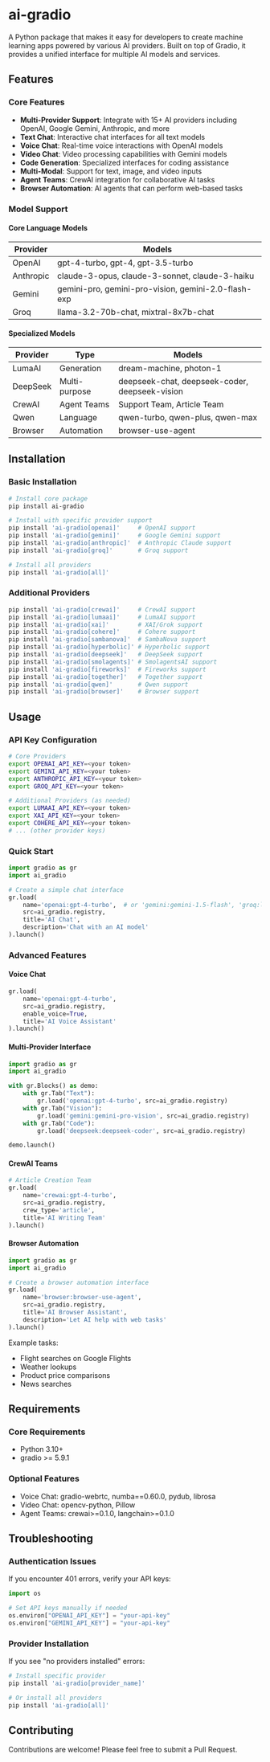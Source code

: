 # ai-gradio

A Python package that makes it easy for developers to create machine learning apps powered by various AI providers. Built on top of Gradio, it provides a unified interface for multiple AI models and services.

## Features

### Core Features
- **Multi-Provider Support**: Integrate with 15+ AI providers including OpenAI, Google Gemini, Anthropic, and more
- **Text Chat**: Interactive chat interfaces for all text models
- **Voice Chat**: Real-time voice interactions with OpenAI models
- **Video Chat**: Video processing capabilities with Gemini models
- **Code Generation**: Specialized interfaces for coding assistance
- **Multi-Modal**: Support for text, image, and video inputs
- **Agent Teams**: CrewAI integration for collaborative AI tasks
- **Browser Automation**: AI agents that can perform web-based tasks

### Model Support

#### Core Language Models
| Provider | Models |
|----------|---------|
| OpenAI | gpt-4-turbo, gpt-4, gpt-3.5-turbo |
| Anthropic | claude-3-opus, claude-3-sonnet, claude-3-haiku |
| Gemini | gemini-pro, gemini-pro-vision, gemini-2.0-flash-exp |
| Groq | llama-3.2-70b-chat, mixtral-8x7b-chat |

#### Specialized Models
| Provider | Type | Models |
|----------|------|---------|
| LumaAI | Generation | dream-machine, photon-1 |
| DeepSeek | Multi-purpose | deepseek-chat, deepseek-coder, deepseek-vision |
| CrewAI | Agent Teams | Support Team, Article Team |
| Qwen | Language | qwen-turbo, qwen-plus, qwen-max |
| Browser | Automation | browser-use-agent |

## Installation

### Basic Installation
```bash
# Install core package
pip install ai-gradio

# Install with specific provider support
pip install 'ai-gradio[openai]'     # OpenAI support
pip install 'ai-gradio[gemini]'     # Google Gemini support
pip install 'ai-gradio[anthropic]'  # Anthropic Claude support
pip install 'ai-gradio[groq]'       # Groq support

# Install all providers
pip install 'ai-gradio[all]'
```

### Additional Providers
```bash
pip install 'ai-gradio[crewai]'     # CrewAI support
pip install 'ai-gradio[lumaai]'     # LumaAI support
pip install 'ai-gradio[xai]'        # XAI/Grok support
pip install 'ai-gradio[cohere]'     # Cohere support
pip install 'ai-gradio[sambanova]'  # SambaNova support
pip install 'ai-gradio[hyperbolic]' # Hyperbolic support
pip install 'ai-gradio[deepseek]'   # DeepSeek support
pip install 'ai-gradio[smolagents]' # SmolagentsAI support
pip install 'ai-gradio[fireworks]'  # Fireworks support
pip install 'ai-gradio[together]'   # Together support
pip install 'ai-gradio[qwen]'       # Qwen support
pip install 'ai-gradio[browser]'    # Browser support
```

## Usage

### API Key Configuration
```bash
# Core Providers
export OPENAI_API_KEY=<your token>
export GEMINI_API_KEY=<your token>
export ANTHROPIC_API_KEY=<your token>
export GROQ_API_KEY=<your token>

# Additional Providers (as needed)
export LUMAAI_API_KEY=<your token>
export XAI_API_KEY=<your token>
export COHERE_API_KEY=<your token>
# ... (other provider keys)
```

### Quick Start
```python
import gradio as gr
import ai_gradio

# Create a simple chat interface
gr.load(
    name='openai:gpt-4-turbo',  # or 'gemini:gemini-1.5-flash', 'groq:llama-3.2-70b-chat'
    src=ai_gradio.registry,
    title='AI Chat',
    description='Chat with an AI model'
).launch()
```

### Advanced Features

#### Voice Chat
```python
gr.load(
    name='openai:gpt-4-turbo',
    src=ai_gradio.registry,
    enable_voice=True,
    title='AI Voice Assistant'
).launch()
```

#### Multi-Provider Interface
```python
import gradio as gr
import ai_gradio

with gr.Blocks() as demo:
    with gr.Tab("Text"):
        gr.load('openai:gpt-4-turbo', src=ai_gradio.registry)
    with gr.Tab("Vision"):
        gr.load('gemini:gemini-pro-vision', src=ai_gradio.registry)
    with gr.Tab("Code"):
        gr.load('deepseek:deepseek-coder', src=ai_gradio.registry)

demo.launch()
```

#### CrewAI Teams
```python
# Article Creation Team
gr.load(
    name='crewai:gpt-4-turbo',
    src=ai_gradio.registry,
    crew_type='article',
    title='AI Writing Team'
).launch()
```

#### Browser Automation
```python
import gradio as gr
import ai_gradio

# Create a browser automation interface
gr.load(
    name='browser:browser-use-agent',
    src=ai_gradio.registry,
    title='AI Browser Assistant',
    description='Let AI help with web tasks'
).launch()
```

Example tasks:
- Flight searches on Google Flights
- Weather lookups
- Product price comparisons
- News searches

## Requirements

### Core Requirements
- Python 3.10+
- gradio >= 5.9.1

### Optional Features
- Voice Chat: gradio-webrtc, numba==0.60.0, pydub, librosa
- Video Chat: opencv-python, Pillow
- Agent Teams: crewai>=0.1.0, langchain>=0.1.0

## Troubleshooting

### Authentication Issues
If you encounter 401 errors, verify your API keys:
```python
import os

# Set API keys manually if needed
os.environ["OPENAI_API_KEY"] = "your-api-key"
os.environ["GEMINI_API_KEY"] = "your-api-key"
```

### Provider Installation
If you see "no providers installed" errors:
```bash
# Install specific provider
pip install 'ai-gradio[provider_name]'

# Or install all providers
pip install 'ai-gradio[all]'
```


## Contributing
Contributions are welcome! Please feel free to submit a Pull Request.






